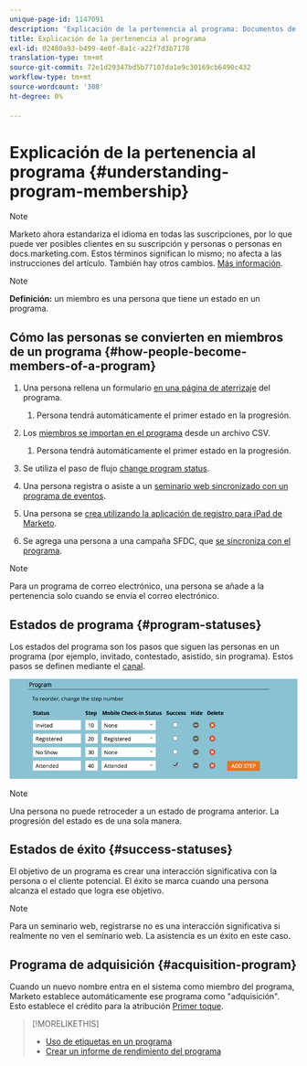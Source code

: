 ```yaml
---
unique-page-id: 1147091
description: 'Explicación de la pertenencia al programa: Documentos de Marketo: Documentación del producto'
title: Explicación de la pertenencia al programa
exl-id: 02480a93-b499-4e0f-8a1c-a22f7d3b7178
translation-type: tm+mt
source-git-commit: 72e1d29347bd5b77107da1e9c30169cb6490c432
workflow-type: tm+mt
source-wordcount: '308'
ht-degree: 0%

---
```


# Explicación de la pertenencia al programa {#understanding-program-membership}

>[!NOTE]
>
>Marketo ahora estandariza el idioma en todas las suscripciones, por lo que puede ver posibles clientes en su suscripción y personas o personas en docs.marketing.com. Estos términos significan lo mismo; no afecta a las instrucciones del artículo. También hay otros cambios. [Más información](/help/marketo/product-docs/crm-sync/salesforce-sync/understanding-the-salesforce-sync.md).

>[!NOTE]
>
>**Definición:** un miembro es una persona que tiene un estado en un programa.

## Cómo las personas se convierten en miembros de un programa {#how-people-become-members-of-a-program}

1. Una persona rellena un formulario [en una página de aterrizaje](/help/marketo/getting-started/quick-wins/landing-page-with-a-form.md) del programa.

   1. Persona tendrá automáticamente el primer estado en la progresión.

1. Los [miembros se importan en el programa](/help/marketo/product-docs/core-marketo-concepts/programs/working-with-programs/import-members-from-a-spreadsheet-into-a-program.md) desde un archivo CSV.

   1. Persona tendrá automáticamente el primer estado en la progresión.

1. Se utiliza el paso de flujo [change program status](/help/marketo/product-docs/core-marketo-concepts/smart-campaigns/program-flow-actions/change-program-status.md).
1. Una persona registra o asiste a un [seminario web sincronizado con un programa de eventos](/help/marketo/product-docs/demand-generation/events/understanding-events/launchpoint-event-partners.md).
1. Una persona se [crea utilizando la aplicación de registro para iPad de Marketo](/help/marketo/product-docs/core-marketo-concepts/mobile-apps/event-check-in/check-people-into-your-event-from-your-tablet.md).
1. Se agrega una persona a una campaña SFDC, que [se sincroniza con el programa](/help/marketo/product-docs/crm-sync/salesforce-sync/sfdc-sync-details/sfdc-sync-campaign-sync.md).

>[!NOTE]
>
>Para un programa de correo electrónico, una persona se añade a la pertenencia solo cuando se envía el correo electrónico.

## Estados de programa {#program-statuses}

Los estados del programa son los pasos que siguen las personas en un programa (por ejemplo, invitado, contestado, asistido, sin programa). Estos pasos se definen mediante el [canal](/help/marketo/product-docs/administration/tags/create-a-program-channel.md).

![](assets/image2015-2-5-15-3a14-3a48.png)

>[!NOTE]
>
>Una persona no puede retroceder a un estado de programa anterior. La progresión del estado es de una sola manera.

## Estados de éxito {#success-statuses}

El objetivo de un programa es crear una interacción significativa con la persona o el cliente potencial. El éxito se marca cuando una persona alcanza el estado que logra ese objetivo.

>[!NOTE]
>
>Para un seminario web, registrarse no es una interacción significativa si realmente no ven el seminario web. La asistencia es un éxito en este caso.

## Programa de adquisición {#acquisition-program}

Cuando un nuevo nombre entra en el sistema como miembro del programa, Marketo establece automáticamente ese programa como &quot;adquisición&quot;. Esto establece el crédito para la atribución [Primer toque](/help/marketo/product-docs/reporting/revenue-cycle-analytics/revenue-tools/attribution/understanding-attribution.md).

>[!MORELIKETHIS]
>
>* [Uso de etiquetas en un programa](/help/marketo/product-docs/core-marketo-concepts/programs/working-with-programs/understanding-tags/use-tags-in-a-program.md)
>* [Crear un informe de rendimiento del programa](/help/marketo/product-docs/core-marketo-concepts/programs/program-performance-report/create-a-program-performance-report.md)

